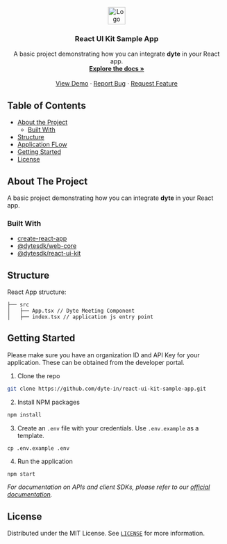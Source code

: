 <!-- PROJECT LOGO -->
<p align="center">
  <a href="https://dyte.io">
    <img src="https://dyte-uploads.s3.ap-south-1.amazonaws.com/dyte-logo-dark.svg" alt="Logo" height="40">
  </a>

  <h3 align="center">React UI Kit Sample App</h3>

  <p align="center">
    A basic project demonstrating how you can integrate <b>dyte</b> in your React app.
    <br />
    <a href="https://docs.dyte.io"><strong>Explore the docs »</strong></a>
    <br />
    <br />
    <a href="https://dyte-react-sample.vercel.app">View Demo</a>
    ·
    <a href="https://github.com/dyte-in/react-sample-app/issues">Report Bug</a>
    ·
    <a href="https://github.com/dyte-in/react-sample-app/issues">Request Feature</a>
  </p>
</p>

<!-- TABLE OF CONTENTS -->

## Table of Contents

- [About the Project](#about-the-project)
  - [Built With](#built-with)
- [Structure](#structure)
- [Application FLow](#application-flow)
- [Getting Started](#getting-started)
- [License](#license)

<!-- ABOUT THE PROJECT -->

## About The Project

A basic project demonstrating how you can integrate **dyte** in your React app.

### Built With

- [create-react-app](https://github.com/facebook/create-react-app)
- [@dytesdk/web-core](https://www.npmjs.com/package/@dytesdk/web-core)
- [@dytesdk/react-ui-kit](https://www.npmjs.com/package/@dytesdk/react-ui-kit)

<!-- GETTING STARTED -->

## Structure

React App structure:

```
├── src
│   ├── App.tsx // Dyte Meeting Component
│   ├── index.tsx // application js entry point
```

## Getting Started

Please make sure you have an organization ID and API Key for your application. These can be obtained from the developer portal.

1. Clone the repo

```sh
git clone https://github.com/dyte-in/react-ui-kit-sample-app.git
```

2. Install NPM packages

```sh
npm install
```

3. Create an `.env` file with your credentials. Use `.env.example` as a template.
```
cp .env.example .env
```

4. Run the application

```sh
npm start
```


<!-- You can use this example as a reference on how you can integrate your webapp with dyte. -->

_For documentation on APIs and client SDKs, please refer to our [official documentation](https://docs.dyte.io)._

<!-- LICENSE -->

## License

Distributed under the MIT License. See [`LICENSE`](./LICENSE) for more information.
